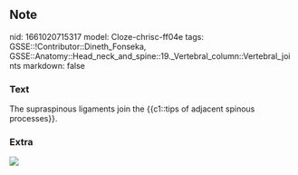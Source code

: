 ## Note
nid: 1661020715317
model: Cloze-chrisc-ff04e
tags: GSSE::!Contributor::Dineth_Fonseka, GSSE::Anatomy::Head_neck_and_spine::19._Vertebral_column::Vertebral_joints
markdown: false

### Text
The supraspinous ligaments join the {{c1::tips of adjacent spinous processes}}.

### Extra
<img src="paste-9c3a140495cc2b7961aea63452363fa58188a96b.jpg">
